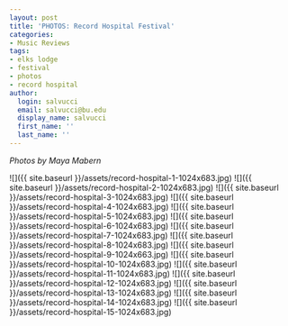 ```yaml
---
layout: post
title: 'PHOTOS: Record Hospital Festival'
categories:
- Music Reviews
tags:
- elks lodge
- festival
- photos
- record hospital
author:
  login: salvucci
  email: salvucci@bu.edu
  display_name: salvucci
  first_name: ''
  last_name: ''
---
```

_Photos by Maya Mabern_

![]({{ site.baseurl }}/assets/record-hospital-1-1024x683.jpg) ![]({{ site.baseurl }}/assets/record-hospital-2-1024x683.jpg) ![]({{ site.baseurl }}/assets/record-hospital-3-1024x683.jpg) ![]({{ site.baseurl }}/assets/record-hospital-4-1024x683.jpg) ![]({{ site.baseurl }}/assets/record-hospital-5-1024x683.jpg) ![]({{ site.baseurl }}/assets/record-hospital-6-1024x683.jpg) ![]({{ site.baseurl }}/assets/record-hospital-7-1024x683.jpg) ![]({{ site.baseurl }}/assets/record-hospital-8-1024x683.jpg) ![]({{ site.baseurl }}/assets/record-hospital-9-1024x663.jpg) ![]({{ site.baseurl }}/assets/record-hospital-10-1024x683.jpg) ![]({{ site.baseurl }}/assets/record-hospital-11-1024x683.jpg) ![]({{ site.baseurl }}/assets/record-hospital-12-1024x683.jpg) ![]({{ site.baseurl }}/assets/record-hospital-13-1024x683.jpg) ![]({{ site.baseurl }}/assets/record-hospital-14-1024x683.jpg) ![]({{ site.baseurl }}/assets/record-hospital-15-1024x683.jpg)
